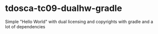 # tdosca-tc09-dualhw-gradle
Simple "Hello World" with dual licensing and copyrights
with gradle and a lot of dependencies
